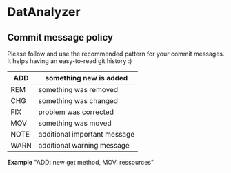 # DatAnalyzer

## Commit message policy

Please follow and use the recommended pattern for your commit messages. It helps having an easy-to-read git history :)

| ADD  | something new is added       |
|------|------------------------------|
| REM  | something was removed        |
| CHG  | something was changed        |
| FIX  | problem was corrected        |
| MOV  | something was moved          |
| NOTE | additional important message |
| WARN | additional warning message   |

**Example** "ADD: new get method, MOV: ressources"
